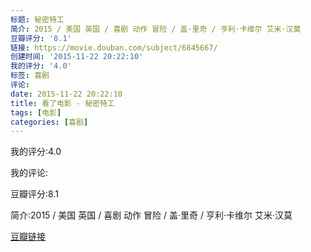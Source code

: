 ```yaml
---
标题: 秘密特工
简介: 2015 / 美国 英国 / 喜剧 动作 冒险 / 盖·里奇 / 亨利·卡维尔 艾米·汉莫
豆瓣评分: '8.1'
链接: https://movie.douban.com/subject/6845667/
创建时间: '2015-11-22 20:22:10'
我的评分: '4.0'
标签: 喜剧
评论:
date: 2015-11-22 20:22:10
title: 看了电影 - 秘密特工
tags: [电影]
categories: [喜剧]
---
```


我的评分:4.0

我的评论:

豆瓣评分:8.1

简介:2015 / 美国 英国 / 喜剧 动作 冒险 / 盖·里奇 / 亨利·卡维尔 艾米·汉莫

[豆瓣链接](https://movie.douban.com/subject/6845667/)

